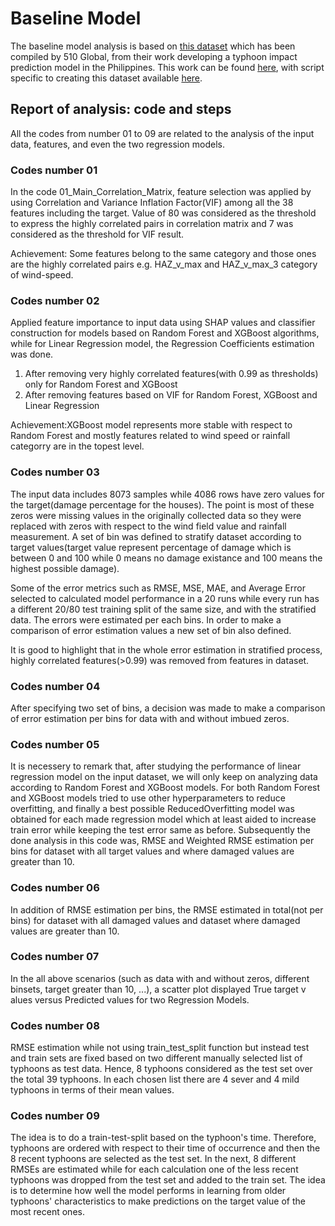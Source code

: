 # Baseline Model

The baseline model analysis is based on
[this dataset](https://drive.google.com/drive/u/2/folders/1XCfmkUuxzJayJWh11Qb09pHAfjpoUqZZ)
which has been compiled by 510 Global, from their work
developing a typhoon impact prediction model in the Philippines.
This work can be found
[here](https://github.com/rodekruis/Typhoon-Impact-based-forecasting-model),
with script specific to creating this dataset available
[here](https://github.com/rodekruis/Typhoon-Impact-based-forecasting-model/tree/master/IBF-Typhoon-model/documentation).

## Report of analysis: code and steps

All the codes from number 01 to 09 are related to the analysis of the
input data, features, and even the two regression models.

### Codes number 01

In the code 01_Main_Correlation_Matrix,
feature selection was applied by using Correlation and Variance
Inflation Factor(VIF) among all the 38 features including the target. 
Value of 80 was considered as the threshold to express the highly
correlated pairs in correlation matrix and 7 was considered as the 
threshold for VIF result.

Achievement: Some features belong to the same category and those ones are the highly correlated pairs e.g. HAZ_v_max and HAZ_v_max_3 category of wind-speed.

### Codes number 02

Applied feature importance to input data using SHAP values and classifier construction
for models based on Random Forest and XGBoost algorithms, while for Linear Regression model,
the Regression Coefficients estimation was done.
1. After removing very highly correlated features(with 0.99 as thresholds) only for Random Forest and XGBoost
2. After removing features based on VIF for Random Forest, XGBoost and Linear Regression

Achievement:XGBoost model represents more stable with respect to Random Forest and mostly features related to wind speed or rainfall categorry are in the topest level. 

### Codes number 03

The input data includes 8073 samples while 4086 rows have zero values for
the target(damage percentage for the houses).
The point is most of these zeros were missing values in the originally
collected data so they were replaced with zeros with respect to the wind
field value and rainfall measurement.
A set of bin was defined to stratify dataset according to target
values(target value represent percentage of damage which is between 0 and
100 while 0 means no damage existance and 100 means the highest possible damage).

Some of the error metrics such as RMSE, MSE, MAE, and Average Error selected
to calculated model performance in a 20 runs while every run has a different
20/80 test training split of the same size, and with the stratified data.
The errors were estimated per each bins. In order to make a comparison of
error estimation values a new set of bin also defined.

It is good to highlight that in the whole error estimation in stratified process,
highly correlated features(>0.99) was removed from features in dataset.

### Codes number 04

After specifying two set of bins, a decision was made to make a
comparison of error estimation per bins for data with and without imbued zeros.

### Codes number 05

It is necessery to remark that, after studying the performance of linear
regression model on the input dataset, we will only keep on analyzing data
according to Random Forest and XGBoost models.
For both Random Forest and XGBoost models tried to use other hyperparameters
to reduce overfitting, and finally a best possible ReducedOverfitting model was
obtained for each made regression model which at least aided to increase train error
while keeping the test error same as before.
Subsequently the done analysis in this code was, RMSE and Weighted RMSE
estimation per bins for dataset with all target values and where damaged
values are greater than 10.

### Codes number 06

In addition of RMSE estimation per bins, the RMSE estimated
in total(not per bins) for dataset with all damaged values and
dataset where damaged values are greater than 10. 

### Codes number 07

In the all above scenarios (such as data with and without zeros, different
binsets, target greater than 10, ...), a scatter plot displayed True target
v alues versus Predicted values for two Regression Models.

### Codes number 08

RMSE estimation while not using train_test_split function but instead test
and train sets are fixed based on two different manually selected list of
typhoons as test data. Hence, 8 typhoons considered as the test set over
the total 39 typhoons. In each chosen list there are 4 sever and
4 mild typhoons in terms of their mean values.

### Codes number 09

The idea is to do a train-test-split based on the typhoon's time.
Therefore, typhoons are ordered with respect to their time of
occurrence and then the 8 recent typhoons are selected as the test set.
In the next, 8 different RMSEs are estimated while for each calculation
one of the less recent typhoons was dropped from the test set and added to
the train set. The idea is to determine how well the model performs in
learning from older typhoons' characteristics to make predictions on the
target value of the most recent ones.
